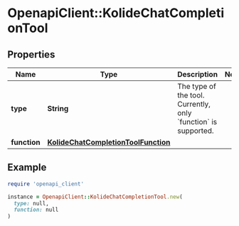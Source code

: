 # OpenapiClient::KolideChatCompletionTool

## Properties

| Name | Type | Description | Notes |
| ---- | ---- | ----------- | ----- |
| **type** | **String** | The type of the tool. Currently, only &#x60;function&#x60; is supported. |  |
| **function** | [**KolideChatCompletionToolFunction**](KolideChatCompletionToolFunction.md) |  |  |

## Example

```ruby
require 'openapi_client'

instance = OpenapiClient::KolideChatCompletionTool.new(
  type: null,
  function: null
)
```

